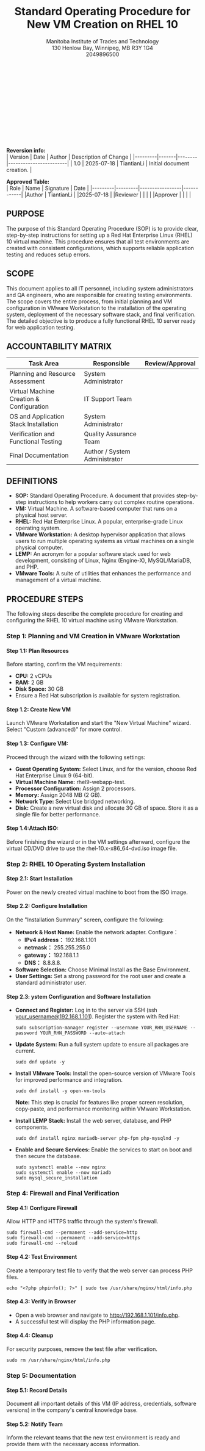 <br>
<br>
<br>
<br>
<br>
<br>
<br>
<div align="center">
  <h1>Standard Operating Procedure for New VM Creation on RHEL 10</h1>
  Manitoba Institute of Trades and Technology  <br>
  130 Henlow Bay, Winnipeg, MB R3Y 1G4  <br>
  2049896500  <br>
</div>

<br>
<br>
<br>
<br>
<br>
<br>
<br>
<br>
<br>
<br>
<br>
<br>
<br>

**Reversion info:**  <br>
| Version	| Date	| Author |	Description of Change |
|---------|-------|--------|------------------------|
| 1.0	| 2025-07-18	| TiantianLi	| Initial document creation. |

**Approved Table:**  <br>
| Role	  | Name	  | Signature   	  | Date       |
|---------|---------|-----------------|------------|
|Author   |	TiantianLi	|	            |2025-07-18  |
|Reviewer	|             |		          |            |
|Approver	|             |             |            |

## PURPOSE
The purpose of this Standard Operating Procedure (SOP) is to provide clear, step-by-step instructions for setting up a Red Hat Enterprise Linux (RHEL) 10 virtual machine. This procedure ensures that all test environments are created with consistent configurations, which supports reliable application testing and reduces setup errors.

## SCOPE
This document applies to all IT personnel, including system administrators and QA engineers, who are responsible for creating testing environments. The scope covers the entire process, from initial planning and VM configuration in VMware Workstation to the installation of the operating system, deployment of the necessary software stack, and final verification. The detailed objective is to produce a fully functional RHEL 10 server ready for web application testing.

## ACCOUNTABILITY MATRIX  
| **Task Area** |	**Responsible** | **Review/Approval** |
|----------------|----------------|-------------------------------|
| Planning and Resource Assessment	| System Administrator          |
| Virtual Machine Creation & Configuration	| IT Support  Team|
| OS and Application Stack Installation |	System Administrator |
| Verification and Functional Testing |	Quality Assurance Team |
| Final Documentation |	Author / System Administrator |

## DEFINITIONS
- **SOP:** Standard Operating Procedure. A document that provides step-by-step instructions to help workers carry out complex routine operations.  
- **VM:** Virtual Machine. A software-based computer that runs on a physical host server.  
- **RHEL:** Red Hat Enterprise Linux. A popular, enterprise-grade Linux operating system.
- **VMware Workstation:** A desktop hypervisor application that allows users to run multiple operating systems as virtual machines on a single physical computer.
- **LEMP:** An acronym for a popular software stack used for web development, consisting of Linux, Nginx (Engine-X), MySQL/MariaDB, and PHP.  
- **VMware Tools:** A suite of utilities that enhances the performance and management of a virtual machine.   

## PROCEDURE STEPS
The following steps describe the complete procedure for creating and configuring the RHEL 10 virtual machine using VMware Workstation.
### Step 1: Planning and VM Creation in VMware Workstation
#### Step 1.1: Plan Resources  
Before starting, confirm the VM requirements:
  - **CPU:** 2 vCPUs  
  - **RAM:** 2 GB  
  - **Disk Space:** 30 GB  
  - Ensure a Red Hat subscription is available for system registration.
#### Step 1.2: Create New VM
Launch VMware Workstation and start the "New Virtual Machine" wizard. Select "Custom (advanced)" for more control.  
#### Step 1.3: Configure VM:  
Proceed through the wizard with the following settings:  
- **Guest Operating System:** Select Linux, and for the version, choose Red Hat Enterprise Linux 9 (64-bit).
- **Virtual Machine Name:** rhel9-webapp-test.
- **Processor Configuration:** Assign 2 processors.
- **Memory:** Assign 2048 MB (2 GB).
- **Network Type:** Select Use bridged networking.
- **Disk:** Create a new virtual disk and allocate 30 GB of space. Store it as a single file for better performance.
#### Step 1.4:Attach ISO:  
Before finishing the wizard or in the VM settings afterward, configure the virtual CD/DVD drive to use the rhel-10.x-x86_64-dvd.iso image file.

### Step 2: RHEL 10 Operating System Installation
#### Step 2.1: Start Installation
Power on the newly created virtual machine to boot from the ISO image.
#### Step 2.2: Configure Installation
On the "Installation Summary" screen, configure the following:  
- **Network & Host Name:** Enable the network adapter. Configure：  
    - **IPv4 address：** 192.168.1.101  
    - **netmask：** 255.255.255.0  
    - **gateway：** 192.168.1.1
    - **DNS：** 8.8.8.8.
- **Software Selection:** Choose Minimal Install as the Base Environment.
- **User Settings:** Set a strong password for the root user and create a standard administrator user.
#### Step 2.3: ystem Configuration and Software Installation 
- **Connect and Register:** Log in to the server via SSH (ssh your_username@192.168.1.101). Register the system with Red Hat: 

   `sudo subscription-manager register --username YOUR_RHN_USERNAME --password YOUR_RHN_PASSWORD --auto-attach`  

- **Update System:** Run a full system update to ensure all packages are current.

   `sudo dnf update -y`  

- **Install VMware Tools:** Install the open-source version of VMware Tools for improved performance and integration.  

   `sudo dnf install -y open-vm-tools`

   **Note:** This step is crucial for features like proper screen resolution, copy-paste, and performance monitoring within VMware Workstation.

- **Install LEMP Stack:** Install the web server, database, and PHP components.

   `sudo dnf install nginx mariadb-server php-fpm php-mysqlnd -y`  

- **Enable and Secure Services:** Enable the services to start on boot and then secure the database.

   `sudo systemctl enable --now nginx`  
   `sudo systemctl enable --now mariadb`  
   `sudo mysql_secure_installation`  




### Step 4: Firewall and Final Verification
#### Step 4.1: Configure Firewall
Allow HTTP and HTTPS traffic through the system's firewall.  

   `sudo firewall-cmd --permanent --add-service=http`  
   `sudo firewall-cmd --permanent --add-service=https`  
   `sudo firewall-cmd --reload`  

#### Step 4.2: Test Environment
Create a temporary test file to verify that the web server can process PHP files.  

   `echo "<?php phpinfo(); ?>" | sudo tee /usr/share/nginx/html/info.php`  

#### Step 4.3: Verify in Browser
- Open a web browser and navigate to http://192.168.1.101/info.php.  
- A successful test will display the PHP information page.  
#### Step 4.4: Cleanup
For security purposes, remove the test file after verification.  
 
   `sudo rm /usr/share/nginx/html/info.php`  

### Step 5: Documentation
#### Step 5.1: Record Details
Document all important details of this VM (IP address, credentials, software versions) in the company's central knowledge base.
#### Step 5.2: Notify Team
Inform the relevant teams that the new test environment is ready and provide them with the necessary access information.
## Reference or Related Documents
- Red Hat Enterprise Linux 9 Official Documentation:  
   https://access.redhat.com/documentation/en-us/red_hat_enterprise_linux/9
- VMware Workstation Pro Documentation:  
   https://docs.vmware.com/en/VMware-Workstation-Pro/index.html
- Nginx Documentation:  
   https://nginx.org/en/docs/
